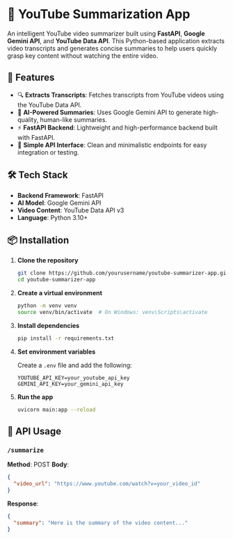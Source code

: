 # 🎥 YouTube Summarization App

An intelligent YouTube video summarizer built using **FastAPI**, **Google Gemini API**, and **YouTube Data API**. This Python-based application extracts video transcripts and generates concise summaries to help users quickly grasp key content without watching the entire video.

## 🚀 Features

* 🔍 **Extracts Transcripts**: Fetches transcripts from YouTube videos using the YouTube Data API.
* 🧠 **AI-Powered Summaries**: Uses Google Gemini API to generate high-quality, human-like summaries.
* ⚡ **FastAPI Backend**: Lightweight and high-performance backend built with FastAPI.
* 📎 **Simple API Interface**: Clean and minimalistic endpoints for easy integration or testing.

## 🛠 Tech Stack

* **Backend Framework**: FastAPI
* **AI Model**: Google Gemini API
* **Video Content**: YouTube Data API v3
* **Language**: Python 3.10+

## 📦 Installation

1. **Clone the repository**

   ```bash
   git clone https://github.com/yourusername/youtube-summarizer-app.git
   cd youtube-summarizer-app
   ```

2. **Create a virtual environment**

   ```bash
   python -m venv venv
   source venv/bin/activate  # On Windows: venv\Scripts\activate
   ```

3. **Install dependencies**

   ```bash
   pip install -r requirements.txt
   ```

4. **Set environment variables**

   Create a `.env` file and add the following:

   ```env
   YOUTUBE_API_KEY=your_youtube_api_key
   GEMINI_API_KEY=your_gemini_api_key
   ```

5. **Run the app**

   ```bash
   uvicorn main:app --reload
   ```

## 🧪 API Usage

### `/summarize`

**Method**: POST
**Body**:

```json
{
  "video_url": "https://www.youtube.com/watch?v=your_video_id"
}
```

**Response**:

```json
{
  "summary": "Here is the summary of the video content..."
}
```

